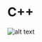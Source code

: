 # C++
![alt text](https://github.com/desboisGIT/Cpp/blob/78663334be543bde357e7a7c840c64ba926d1227/preview/crafty.png)
